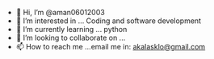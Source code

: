 - 👋 Hi, I’m @aman06012003
- 👀 I’m interested in ... Coding and software development
- 🌱 I’m currently learning ... python
- 💞️ I’m looking to collaborate on ...
- 📫 How to reach me ...email me in: akalasklo@gmail.com

<!---
aman06012003/aman06012003 is a ✨ special ✨ repository because its `README.md` (this file) appears on your GitHub profile.
You can click the Preview link to take a look at your changes.
--->
